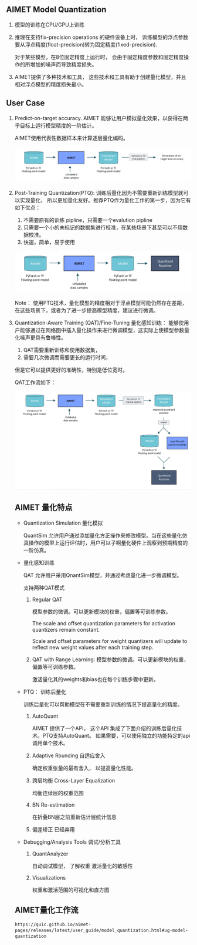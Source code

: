 ## AIMET Model Quantization

1. 模型的训练在CPU/GPU上训练

2. 推理在支持fix-precision operations 的硬件设备上时， 训练模型的浮点参数要从浮点精度(float-precision)转为固定精度(fixed-precision).

   对于某些模型，在8位固定精度上运行时， 会由于固定精度参数和固定精度操作的所增加的噪声而导致精度损失。

3. AIMET提供了多种技术和工具， 这些技术和工具有助于创建量化模型，并且相对浮点模型的精度损失最小。

## User Case

1. Predict-on-target accuracy. AIMET 能够让用户模拟量化效果，以获得在两乎目标上运行模型精度的一阶估计。

   AIMET使用代表性数据样本来计算逐层量化编码。

   ![image-20231127135458879](images/image-20231127135458879.png)

2. Post-Training Quantization(PTQ): 训练后量化因为不需要重新训练模型就可以实现量化， 所以更加量化友好。推荐PTQ作为量化工作的第一步，因为它有如下优点：

   1. 不需要原有的训练 pipline，只需要一个evalution pipline
   2. 只需要一个小的未标记的数据集进行校准，在某些场景下甚至可以不用数据校准。
   3. 快速，简单，易于使用

   ![image-20231127140126316](images/image-20231127140126316.png)

   Note： 使用PTQ技术，量化模型的精度相对于浮点模型可能仍然存在差距， 在这些场景下，或者为了进一步提高模型精度，建议进行微调。

3. Quantization-Aware Training (QAT)/Fine-Tuning 量化感知训练： 能够使用户能够通过在网络图中插入量化操作来进行微调模型，这实际上使模型参数量化噪声更具有鲁棒性。 

   1. QAT需要重新训练和使用数据集，
   2. 需要几次微调而需要更长的运行时间，

   但是它可以提供更好的准确性，特别是低位宽时。

   QAT工作流如下：

   ![image-20231127140941447](images/image-20231127140941447.png)

   ## AIMET 量化特点

   - Quantization Simulation 量化模拟

     QuantSim 允许用户通过添加量化方正操作来修改模型。当在这些量化仿真操作的模型上运行评估时，用户可以子啊量化硬件上观察到预期精度的一阶仿真。

   - 量化感知训练

     QAT 允许用户采用QnantSim模型，并通过考虑量化进一步微调模型。

     支持两种QAT模式

     1. Regular QAT

          模型参数的微调。可以更新模块的权重，偏置等可训练参数。

        The scale and offset quantization parameters for activation quantizers remain constant.

        Scale and offset parameters for weight quantizers will update to reflect new weight values after each training step.

     2. QAT with Range Learning:
        模型参数的微调。可以更新模块的权重，偏置等可训练参数。

        激活量化其的weights和bias也在每个训练步骤中更新。

   - PTQ： 训练后量化

     训练后量化可以帮助模型在不需要重新训练的情况下提高量化的精度。

     1. AutoQuant

        AIMET 提供了一个API， 这个API 集成了下面介绍的训练后量化技术。PTQ支持AutoQuant。 如果需要，可以使用独立的功能特定的api调用单个技术。

     2. Adaptive Rounding 自适应舍入

        确定权重张量的最有舍入， 以提高量化性能。

     3. 跨层均衡 Cross-Layer Equalization

        均衡连续层的权重范围

     4. BN Re-estimation

         在折叠BN层之前重新估计层统计信息

     5. 偏差矫正 已经弃用

   - Debugging/Analysis Tools  调试/分析工具

     1. QuantAnalyzer

        自动调试模型， 了解权重 激活量化的敏感性

     2. Visualizations

        权重和激活范围的可视化和直方图

   ## AIMET量化工作流

   ```
   https://quic.github.io/aimet-pages/releases/latest/user_guide/model_quantization.html#ug-model-quantization
   ```